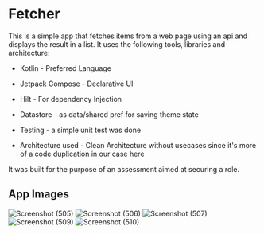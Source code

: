 # Fetcher

This is a simple app that fetches items from a web page using an api and displays the result in a list. It
uses the following tools, libraries and architecture:

* Kotlin - Preferred Language

* Jetpack Compose - Declarative UI

* Hilt - For dependency Injection

* Datastore - as data/shared pref for saving theme state

* Testing - a simple unit test was done
 
* Architecture used - Clean Architecture without usecases since it's more of a code duplication in our case here


It was built for the purpose of an assessment aimed at securing a role.


## App Images

![Screenshot (505)](https://user-images.githubusercontent.com/36424292/190985931-8d810683-1d40-42e3-8f40-8083010c06cf.png)
![Screenshot (506)](https://user-images.githubusercontent.com/36424292/190986004-b85a6b86-0593-4a77-9062-bf3ceb5dd7a0.png)
![Screenshot (507)](https://user-images.githubusercontent.com/36424292/190986066-ded25998-1167-4842-ad4b-2e7cb3b26d49.png)
![Screenshot (509)](https://user-images.githubusercontent.com/36424292/190986131-eeef4576-78ab-4e34-a9f7-7a46e2dae005.png)
![Screenshot (510)](https://user-images.githubusercontent.com/36424292/190986151-1db62030-a637-405b-a195-80ba4439c96f.png)
